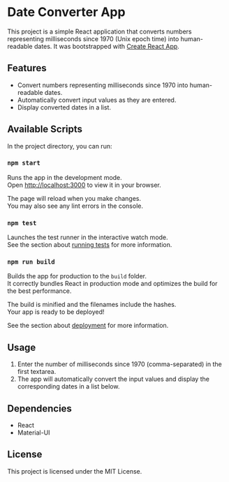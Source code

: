# Date Converter App

This project is a simple React application that converts numbers representing milliseconds since 1970 (Unix epoch time) into human-readable dates. It was bootstrapped with [Create React App](https://github.com/facebook/create-react-app).

## Features

- Convert numbers representing milliseconds since 1970 into human-readable dates.
- Automatically convert input values as they are entered.
- Display converted dates in a list.

## Available Scripts

In the project directory, you can run:

### `npm start`

Runs the app in the development mode.\
Open [http://localhost:3000](http://localhost:3000) to view it in your browser.

The page will reload when you make changes.\
You may also see any lint errors in the console.

### `npm test`

Launches the test runner in the interactive watch mode.\
See the section about [running tests](https://facebook.github.io/create-react-app/docs/running-tests) for more information.

### `npm run build`

Builds the app for production to the `build` folder.\
It correctly bundles React in production mode and optimizes the build for the best performance.

The build is minified and the filenames include the hashes.\
Your app is ready to be deployed!

See the section about [deployment](https://facebook.github.io/create-react-app/docs/deployment) for more information.

## Usage

1. Enter the number of milliseconds since 1970 (comma-separated) in the first textarea.
2. The app will automatically convert the input values and display the corresponding dates in a list below.

## Dependencies

- React
- Material-UI

## License

This project is licensed under the MIT License.